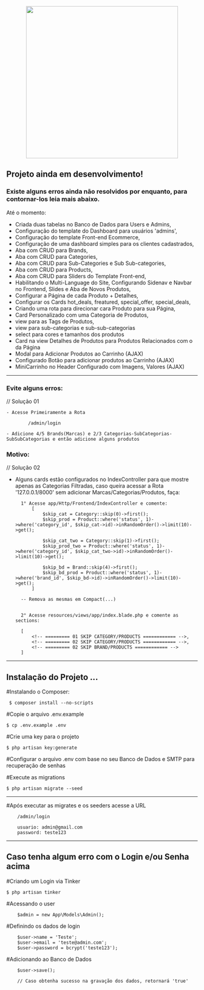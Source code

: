 <p align="center"><a href="https://laravel.com" target="_blank"><img src="https://raw.githubusercontent.com/laravel/art/master/logo-lockup/5%20SVG/2%20CMYK/1%20Full%20Color/laravel-logolockup-cmyk-red.svg" width="400"></a></p>


## Projeto ainda em desenvolvimento!

### Existe alguns erros ainda não resolvidos por enquanto, para contornar-los leia mais abaixo.

Até o momento:

* Criada duas tabelas no Banco de Dados para Users e Admins,
* Configuração do template do Dashboard para usuários 'admins',
* Configuração do template Front-end Ecommerce,
* Configuração de uma dashboard simples para os clientes cadastrados,
* Aba com CRUD para Brands,
* Aba com CRUD para Categories, 
* Aba com CRUD para Sub-Categories e Sub Sub-categories,
* Aba com CRUD para Products,
* Aba com CRUD para Sliders do Template Front-end,
* Habilitando o Multi-Language do Site, Configurando Sidenav e Navbar no Frontend, Slides e Aba de Novos Produtos,
* Configurar a Página de cada Produto + Detalhes,
* Configurar os Cards hot_deals, freatured, special_offer, special_deals,
* Criando uma rota para direcionar cara Produto para sua Página,
* Card Personalizado com uma Categoria de Produtos,
* view para as Tags de Produtos,
* view para sub-categorias e sub-sub-categorias
* select para cores e tamanhos dos produtos
* Card na view Detalhes de Produtos para Produtos Relacionados com o da Página
* Modal para Adicionar Produtos ao Carrinho (AJAX)
* Configurado Botão para adicionar produtos ao Carrinho (AJAX)
* MiniCarrinho no Header Configurado com Imagens, Valores (AJAX)

<hr>

### Evite alguns erros: 

// Solução 01

    - Acesse Primeiramente a Rota 

            /admin/login 
            
    - Adicione 4/5 Brands(Marcas) e 2/3 Categorias-SubCategorias-SubSubCategorias e então adicione alguns produtos 


### Motivo: 

// Solução 02

- Alguns cards estão configurados no IndexController para que mostre apenas as Categorias Filtradas, 
  caso queira acessar a Rota '127.0.0.1/8000' sem adicionar Marcas/Categorias/Produtos, faça:


        1° Acesse app/Http/Frontend/IndexController e comente:
            [
                $skip_cat = Category::skip(0)->first();
                $skip_prod = Product::where('status', 1)->where('category_id', $skip_cat->id)->inRandomOrder()->limit(10)->get();  

                $skip_cat_two = Category::skip(1)->first();
                $skip_prod_two = Product::where('status', 1)->where('category_id', $skip_cat_two->id)->inRandomOrder()->limit(10)->get();  

                $skip_bd = Brand::skip(4)->first();
                $skip_bd_prod = Product::where('status', 1)->where('brand_id', $skip_bd->id)->inRandomOrder()->limit(10)->get(); 
            ]

        -- Remova as mesmas em Compact(...)


        2° Acesse resources/views/app/index.blade.php e comente as sections:

        [
            <!-- ========= 01 SKIP CATEGORY/PRODUCTS ============ -->,
            <!-- ========= 02 SKIP CATEGORY/PRODUCTS ============ -->,
            <!-- ========= 02 SKIP BRAND/PRODUCTS ============ -->
        ]

<hr>


## Instalação do Projeto ...

 #Instalando o Composer:
 
     $ composer install --no-scripts
     
#Copie o arquivo .env.example

    $ cp .env.example .env

#Crie uma key para o projeto

    $ php artisan key:generate

#Configurar o arquivo .env com base no seu Banco de Dados e SMTP para recuperação de senhas 

#Execute as migrations

    $ php artisan migrate --seed
    
<hr>

#Após executar as migrates e os seeders acesse a URL 
            
        /admin/login 
        
        usuario: admin@gmail.com
        password: teste123


<hr>

## Caso tenha algum erro com o Login e/ou Senha acima

#Criando um Login via Tinker

    $ php artisan tinker

#Acessando o user

        $admin = new App\Models\Admin();

#Definindo os dados de login

        $user->name = 'Teste';
        $user->email = 'teste@admin.com';
        $user->password = bcrypt('teste123');

#Adicionando ao Banco de Dados

        $user->save();
        
        // Caso obtenha sucesso na gravação dos dados, retornará 'true' 
     

